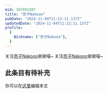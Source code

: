 ```yaml
---
mid: 387091887
title: "奈子Nakooo"
pubDate: "2024-11-04T11:22:11.137Z"
updatedDate: "2024-11-04T11:22:11.137Z"
profile:
  {
    Nickname: ["奈子Nakooo"],
  }
---
```


关注[奈子Nakooo](https://space.bilibili.com/387091887)谢谢喵~ 关注[奈子Nakooo](https://space.bilibili.com/387091887)谢谢喵~

## 此条目有待补充
你可以在[这里](https://github.com/Yuhanawa/VTuber.ICU/edit/master/src/content/v/奈子Nakooo/index.md)编辑本文
